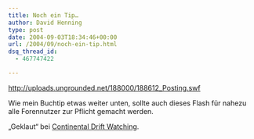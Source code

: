 ```yaml
---
title: Noch ein Tip…
author: David Henning
type: post
date: 2004-09-03T18:34:46+00:00
url: /2004/09/noch-ein-tip.html
dsq_thread_id:
  - 467747422

---
```

<http://uploads.ungrounded.net/188000/188612_Posting.swf> 

Wie mein Buchtip etwas weiter unten, sollte auch dieses Flash für nahezu alle Forennutzer zur Pflicht gemacht werden.

&#8222;Geklaut&#8220; bei [Continental Drift Watching][1].

 [1]: http://driftwatching.twoday.net/